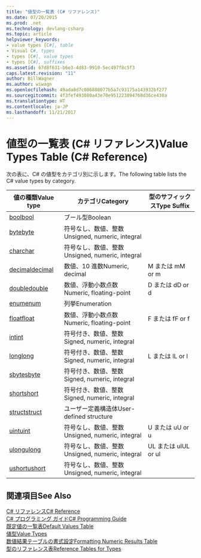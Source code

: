 ```yaml
---
title: "値型の一覧表 (C# リファレンス)"
ms.date: 07/20/2015
ms.prod: .net
ms.technology: devlang-csharp
ms.topic: article
helpviewer_keywords:
- value types [C#], table
- Visual C#, types
- types [C#], value types
- types [C#], suffixes
ms.assetid: 67d8f631-b6e3-4d83-9910-5ec497f8c5f3
caps.latest.revision: "11"
author: BillWagner
ms.author: wiwagn
ms.openlocfilehash: 49ada8d7c006808077b5a7c93175a143932bf277
ms.sourcegitcommit: 4f3fef493080a43e70e951223894768d36ce430a
ms.translationtype: HT
ms.contentlocale: ja-JP
ms.lasthandoff: 11/21/2017
---
```

# <a name="value-types-table-c-reference"></a><span data-ttu-id="e9661-102">値型の一覧表 (C# リファレンス)</span><span class="sxs-lookup"><span data-stu-id="e9661-102">Value Types Table (C# Reference)</span></span>
<span data-ttu-id="e9661-103">次の表に、C# の値型をカテゴリ別に示します。</span><span class="sxs-lookup"><span data-stu-id="e9661-103">The following table lists the C# value types by category.</span></span>  
  
|<span data-ttu-id="e9661-104">値の種類</span><span class="sxs-lookup"><span data-stu-id="e9661-104">Value type</span></span>|<span data-ttu-id="e9661-105">カテゴリ</span><span class="sxs-lookup"><span data-stu-id="e9661-105">Category</span></span>|<span data-ttu-id="e9661-106">型のサフィックス</span><span class="sxs-lookup"><span data-stu-id="e9661-106">Type Suffix</span></span>|  
|----------------|--------------|-----------------|  
|[<span data-ttu-id="e9661-107">bool</span><span class="sxs-lookup"><span data-stu-id="e9661-107">bool</span></span>](../../../csharp/language-reference/keywords/bool.md)|<span data-ttu-id="e9661-108">ブール型</span><span class="sxs-lookup"><span data-stu-id="e9661-108">Boolean</span></span>||  
|[<span data-ttu-id="e9661-109">byte</span><span class="sxs-lookup"><span data-stu-id="e9661-109">byte</span></span>](../../../csharp/language-reference/keywords/byte.md)|<span data-ttu-id="e9661-110">符号なし、数値、整数</span><span class="sxs-lookup"><span data-stu-id="e9661-110">Unsigned, numeric, integral</span></span>||  
|[<span data-ttu-id="e9661-111">char</span><span class="sxs-lookup"><span data-stu-id="e9661-111">char</span></span>](../../../csharp/language-reference/keywords/char.md)|<span data-ttu-id="e9661-112">符号なし、数値、整数</span><span class="sxs-lookup"><span data-stu-id="e9661-112">Unsigned, numeric, integral</span></span>||  
|[<span data-ttu-id="e9661-113">decimal</span><span class="sxs-lookup"><span data-stu-id="e9661-113">decimal</span></span>](../../../csharp/language-reference/keywords/decimal.md)|<span data-ttu-id="e9661-114">数値、10 進数</span><span class="sxs-lookup"><span data-stu-id="e9661-114">Numeric, decimal</span></span>|<span data-ttu-id="e9661-115">M または m</span><span class="sxs-lookup"><span data-stu-id="e9661-115">M or m</span></span>|  
|[<span data-ttu-id="e9661-116">double</span><span class="sxs-lookup"><span data-stu-id="e9661-116">double</span></span>](../../../csharp/language-reference/keywords/double.md)|<span data-ttu-id="e9661-117">数値、浮動小数点数</span><span class="sxs-lookup"><span data-stu-id="e9661-117">Numeric, floating-point</span></span>|<span data-ttu-id="e9661-118">D または d</span><span class="sxs-lookup"><span data-stu-id="e9661-118">D or d</span></span>|  
|[<span data-ttu-id="e9661-119">enum</span><span class="sxs-lookup"><span data-stu-id="e9661-119">enum</span></span>](../../../csharp/language-reference/keywords/enum.md)|<span data-ttu-id="e9661-120">列挙</span><span class="sxs-lookup"><span data-stu-id="e9661-120">Enumeration</span></span>||  
|[<span data-ttu-id="e9661-121">float</span><span class="sxs-lookup"><span data-stu-id="e9661-121">float</span></span>](../../../csharp/language-reference/keywords/float.md)|<span data-ttu-id="e9661-122">数値、浮動小数点数</span><span class="sxs-lookup"><span data-stu-id="e9661-122">Numeric, floating-point</span></span>|<span data-ttu-id="e9661-123">F または f</span><span class="sxs-lookup"><span data-stu-id="e9661-123">F or f</span></span>|  
|[<span data-ttu-id="e9661-124">int</span><span class="sxs-lookup"><span data-stu-id="e9661-124">int</span></span>](../../../csharp/language-reference/keywords/int.md)|<span data-ttu-id="e9661-125">符号付き、数値、整数</span><span class="sxs-lookup"><span data-stu-id="e9661-125">Signed, numeric, integral</span></span>||  
|[<span data-ttu-id="e9661-126">long</span><span class="sxs-lookup"><span data-stu-id="e9661-126">long</span></span>](../../../csharp/language-reference/keywords/long.md)|<span data-ttu-id="e9661-127">符号付き、数値、整数</span><span class="sxs-lookup"><span data-stu-id="e9661-127">Signed, numeric, integral</span></span>|<span data-ttu-id="e9661-128">L または l</span><span class="sxs-lookup"><span data-stu-id="e9661-128">L or l</span></span>|  
|[<span data-ttu-id="e9661-129">sbyte</span><span class="sxs-lookup"><span data-stu-id="e9661-129">sbyte</span></span>](../../../csharp/language-reference/keywords/sbyte.md)|<span data-ttu-id="e9661-130">符号付き、数値、整数</span><span class="sxs-lookup"><span data-stu-id="e9661-130">Signed, numeric, integral</span></span>||  
|[<span data-ttu-id="e9661-131">short</span><span class="sxs-lookup"><span data-stu-id="e9661-131">short</span></span>](../../../csharp/language-reference/keywords/short.md)|<span data-ttu-id="e9661-132">符号付き、数値、整数</span><span class="sxs-lookup"><span data-stu-id="e9661-132">Signed, numeric, integral</span></span>||  
|[<span data-ttu-id="e9661-133">struct</span><span class="sxs-lookup"><span data-stu-id="e9661-133">struct</span></span>](../../../csharp/language-reference/keywords/struct.md)|<span data-ttu-id="e9661-134">ユーザー定義構造体</span><span class="sxs-lookup"><span data-stu-id="e9661-134">User-defined structure</span></span>||  
|[<span data-ttu-id="e9661-135">uint</span><span class="sxs-lookup"><span data-stu-id="e9661-135">uint</span></span>](../../../csharp/language-reference/keywords/uint.md)|<span data-ttu-id="e9661-136">符号なし、数値、整数</span><span class="sxs-lookup"><span data-stu-id="e9661-136">Unsigned, numeric, integral</span></span>|<span data-ttu-id="e9661-137">U または u</span><span class="sxs-lookup"><span data-stu-id="e9661-137">U or u</span></span>|  
|[<span data-ttu-id="e9661-138">ulong</span><span class="sxs-lookup"><span data-stu-id="e9661-138">ulong</span></span>](../../../csharp/language-reference/keywords/ulong.md)|<span data-ttu-id="e9661-139">符号なし、数値、整数</span><span class="sxs-lookup"><span data-stu-id="e9661-139">Unsigned, numeric, integral</span></span>|<span data-ttu-id="e9661-140">UL または ul</span><span class="sxs-lookup"><span data-stu-id="e9661-140">UL or ul</span></span>|  
|[<span data-ttu-id="e9661-141">ushort</span><span class="sxs-lookup"><span data-stu-id="e9661-141">ushort</span></span>](../../../csharp/language-reference/keywords/ushort.md)|<span data-ttu-id="e9661-142">符号なし、数値、整数</span><span class="sxs-lookup"><span data-stu-id="e9661-142">Unsigned, numeric, integral</span></span>||  
  
## <a name="see-also"></a><span data-ttu-id="e9661-143">関連項目</span><span class="sxs-lookup"><span data-stu-id="e9661-143">See Also</span></span>  
 [<span data-ttu-id="e9661-144">C# リファレンス</span><span class="sxs-lookup"><span data-stu-id="e9661-144">C# Reference</span></span>](../../../csharp/language-reference/index.md)  
 [<span data-ttu-id="e9661-145">C# プログラミング ガイド</span><span class="sxs-lookup"><span data-stu-id="e9661-145">C# Programming Guide</span></span>](../../../csharp/programming-guide/index.md)  
 [<span data-ttu-id="e9661-146">既定値の一覧表</span><span class="sxs-lookup"><span data-stu-id="e9661-146">Default Values Table</span></span>](../../../csharp/language-reference/keywords/default-values-table.md)  
 [<span data-ttu-id="e9661-147">値型</span><span class="sxs-lookup"><span data-stu-id="e9661-147">Value Types</span></span>](../../../csharp/language-reference/keywords/value-types.md)  
 [<span data-ttu-id="e9661-148">数値結果テーブルの書式設定</span><span class="sxs-lookup"><span data-stu-id="e9661-148">Formatting Numeric Results Table</span></span>](../../../csharp/language-reference/keywords/formatting-numeric-results-table.md)  
 [<span data-ttu-id="e9661-149">型のリファレンス表</span><span class="sxs-lookup"><span data-stu-id="e9661-149">Reference Tables for Types</span></span>](../../../csharp/language-reference/keywords/reference-tables-for-types.md)
